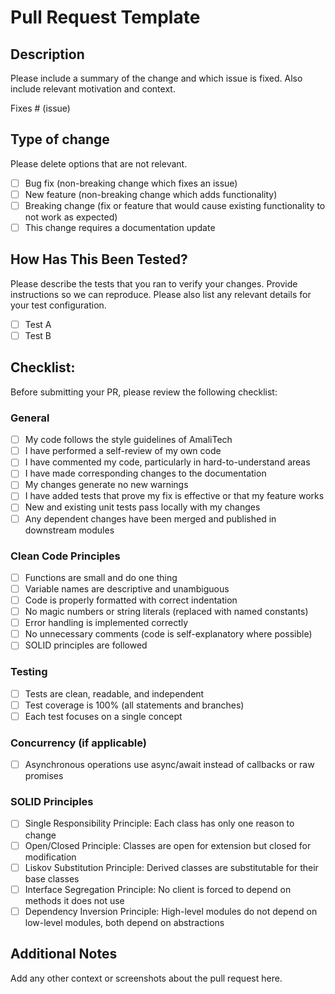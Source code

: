 # Pull Request Template

## Description
Please include a summary of the change and which issue is fixed. Also include relevant motivation and context.

Fixes # (issue)

## Type of change
Please delete options that are not relevant.

- [ ] Bug fix (non-breaking change which fixes an issue)
- [ ] New feature (non-breaking change which adds functionality)
- [ ] Breaking change (fix or feature that would cause existing functionality to not work as expected)
- [ ] This change requires a documentation update

## How Has This Been Tested?
Please describe the tests that you ran to verify your changes. Provide instructions so we can reproduce. Please also list any relevant details for your test configuration.

- [ ] Test  A
- [ ] Test  B

## Checklist:
Before submitting your PR, please review the following checklist:

### General
- [ ] My code follows the style guidelines of AmaliTech
- [ ] I have performed a self-review of my own code
- [ ] I have commented my code, particularly in hard-to-understand areas
- [ ] I have made corresponding changes to the documentation
- [ ] My changes generate no new warnings
- [ ] I have added tests that prove my fix is effective or that my feature works
- [ ] New and existing unit tests pass locally with my changes
- [ ] Any dependent changes have been merged and published in downstream modules

### Clean Code Principles
- [ ] Functions are small and do one thing
- [ ] Variable names are descriptive and unambiguous
- [ ] Code is properly formatted with correct indentation
- [ ] No magic numbers or string literals (replaced with named constants)
- [ ] Error handling is implemented correctly
- [ ] No unnecessary comments (code is self-explanatory where possible)
- [ ] SOLID principles are followed

### Testing
- [ ] Tests are clean, readable, and independent
- [ ] Test coverage is 100% (all statements and branches)
- [ ] Each test focuses on a single concept

### Concurrency (if applicable)
- [ ] Asynchronous operations use async/await instead of callbacks or raw promises

### SOLID Principles
- [ ] Single Responsibility Principle: Each class has only one reason to change
- [ ] Open/Closed Principle: Classes are open for extension but closed for modification
- [ ] Liskov Substitution Principle: Derived classes are substitutable for their base classes
- [ ] Interface Segregation Principle: No client is forced to depend on methods it does not use
- [ ] Dependency Inversion Principle: High-level modules do not depend on low-level modules, both depend on abstractions

## Additional Notes
Add any other context or screenshots about the pull request here.